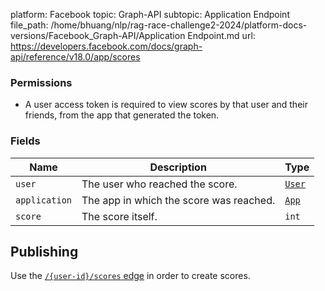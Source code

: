 platform: Facebook
topic: Graph-API
subtopic: Application Endpoint
file_path: /home/bhuang/nlp/rag-race-challenge2-2024/platform-docs-versions/Facebook_Graph-API/Application Endpoint.md
url: https://developers.facebook.com/docs/graph-api/reference/v18.0/app/scores

### Permissions

* A user access token is required to view scores by that user and their friends, from the app that generated the token.

### Fields

| Name | Description | Type |
| --- | --- | --- |
| `user` | The user who reached the score. | [`User`](https://developers.facebook.com/docs/graph-api/reference/user/) |
| `application` | The app in which the score was reached. | [`App`](https://developers.facebook.com/docs/graph-api/reference/app/) |
| `score` | The score itself. | `int` |

## Publishing

Use the [`/{user-id}/scores` edge](https://developers.facebook.com/docs/graph-api/reference/user/scores/) in order to create scores.
